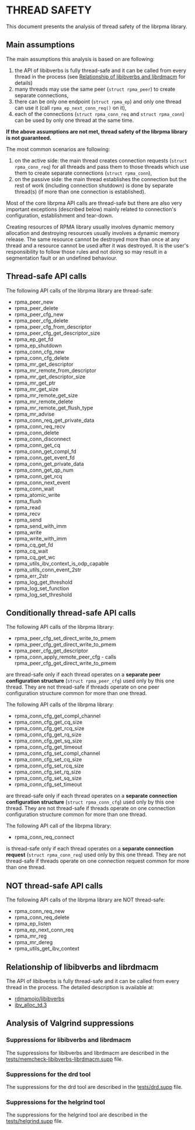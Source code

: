 # THREAD SAFETY

This document presents the analysis of thread safety of the librpma library.

## Main assumptions

The main assumptions this analysis is based on are following:

1) the API of libibverbs is fully thread-safe and it can be called from every thread in the process (see [Relationship of libibverbs and librdmacm](#relationship-of-libibverbs-and-librdmacm) for details)
2) many threads may use the same peer (`struct rpma_peer`) to create separate connections,
3) there can be only one endpoint (`struct rpma_ep`) and only one thread can use it (call `rpma_ep_next_conn_req()` on it),
4) each of the connections (`struct rpma_conn_req` and `struct rpma_conn`) can be used by only one thread at the same time.

**If the above assumptions are not met, thread safety of the librpma library is not guaranteed.**

The most common scenarios are following:
1) on the active side: the main thread creates connection requests (`struct rpma_conn_req`) for all threads and pass them to those threads which use them to create separate connections (`struct rpma_conn`),
2) on the passive side: the main thread establishes the connection but the rest of work (including connection shutdown) is done by separate thread(s) (if more than one connection is established).

Most of the core librpma API calls are thread-safe but there are also very important exceptions (described below) mainly related to connection's configuration, establishment and tear-down.

Creating resources of RPMA library usually involves dynamic memory allocation and destroying resources usually involves a dynamic memory release. The same resource cannot be destroyed more than once at any thread and a resource cannot be used after it was destroyed. It is the user's responsibility to follow those rules and not doing so may result in a segmentation fault or an undefined behaviour.

## Thread-safe API calls

The following API calls of the librpma library are thread-safe:
- rpma_peer_new
- rpma_peer_delete
- rpma_peer_cfg_new
- rpma_peer_cfg_delete
- rpma_peer_cfg_from_descriptor
- rpma_peer_cfg_get_descriptor_size
- rpma_ep_get_fd
- rpma_ep_shutdown
- rpma_conn_cfg_new
- rpma_conn_cfg_delete
- rpma_mr_get_descriptor
- rpma_mr_remote_from_descriptor
- rpma_mr_get_descriptor_size
- rpma_mr_get_ptr
- rpma_mr_get_size
- rpma_mr_remote_get_size
- rpma_mr_remote_delete
- rpma_mr_remote_get_flush_type
- rpma_mr_advise
- rpma_conn_req_get_private_data
- rpma_conn_req_recv
- rpma_conn_delete
- rpma_conn_disconnect
- rpma_conn_get_cq
- rpma_conn_get_compl_fd
- rpma_conn_get_event_fd
- rpma_conn_get_private_data
- rpma_conn_get_qp_num
- rpma_conn_get_rcq
- rpma_conn_next_event
- rpma_conn_wait
- rpma_atomic_write
- rpma_flush
- rpma_read
- rpma_recv
- rpma_send
- rpma_send_with_imm
- rpma_write
- rpma_write_with_imm
- rpma_cq_get_fd
- rpma_cq_wait
- rpma_cq_get_wc
- rpma_utils_ibv_context_is_odp_capable
- rpma_utils_conn_event_2str
- rpma_err_2str
- rpma_log_get_threshold
- rpma_log_set_function
- rpma_log_set_threshold

## Conditionally thread-safe API calls

The following API calls of the librpma library:
- rpma_peer_cfg_set_direct_write_to_pmem
- rpma_peer_cfg_get_direct_write_to_pmem
- rpma_peer_cfg_get_descriptor
- rpma_conn_apply_remote_peer_cfg - calls rpma_peer_cfg_get_direct_write_to_pmem

are thread-safe only if each thread operates on a **separate peer configuration structure** (`struct rpma_peer_cfg`) used only by this one thread. They are not thread-safe if threads operate on one peer configuration structure common for more than one thread.

The following API calls of the librpma library:
- rpma_conn_cfg_get_compl_channel
- rpma_conn_cfg_get_cq_size
- rpma_conn_cfg_get_rcq_size
- rpma_conn_cfg_get_rq_size
- rpma_conn_cfg_get_sq_size
- rpma_conn_cfg_get_timeout
- rpma_conn_cfg_set_compl_channel
- rpma_conn_cfg_set_cq_size
- rpma_conn_cfg_set_rcq_size
- rpma_conn_cfg_set_rq_size
- rpma_conn_cfg_set_sq_size
- rpma_conn_cfg_set_timeout

are thread-safe only if each thread operates on a **separate connection configuration structure** (`struct rpma_conn_cfg`) used only by this one thread. They are not thread-safe if threads operate on one connection configuration structure common for more than one thread.

The following API call of the librpma library:
- rpma_conn_req_connect

is thread-safe only if each thread operates on a **separate connection request** (`struct rpma_conn_req`) used only by this one thread. They are not thread-safe if threads operate on one connection request common for more than one thread.

## NOT thread-safe API calls

The following API calls of the librpma library are NOT thread-safe:
- rpma_conn_req_new
- rpma_conn_req_delete
- rpma_ep_listen
- rpma_ep_next_conn_req
- rpma_mr_reg
- rpma_mr_dereg
- rpma_utils_get_ibv_context

## Relationship of libibverbs and librdmacm

The API of libibverbs is fully thread-safe and it can be called from every thread in the process.
The detailed description is available at:

 - [rdmamojo/libibverbs](https://www.rdmamojo.com/2013/07/26/libibverbs-thread-safe-level/)
 - [ibv_alloc_td.3](https://man7.org/linux/man-pages/man3/ibv_alloc_td.3.html)

## Analysis of Valgrind suppressions

### Suppressions for libibverbs and librdmacm

The suppressions for libibverbs and librdmacm are described in the [tests/memcheck-libibverbs-librdmacm.supp](tests/memcheck-libibverbs-librdmacm.supp) file.

### Suppressions for the drd tool

The suppressions for the drd tool are described in the [tests/drd.supp](tests/drd.supp) file.

### Suppressions for the helgrind tool

The suppressions for the helgrind tool are described in the [tests/helgrind.supp](tests/helgrind.supp) file.
